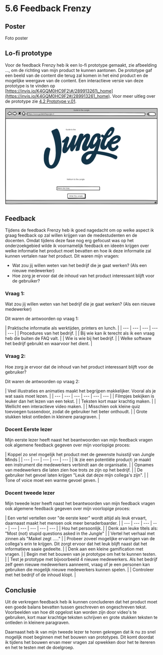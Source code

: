 # 5.6 Feedback Frenzy

## Poster

Foto poster

## Lo-fi prototype

Voor de feedback Frenzy heb ik een lo-fi prototype gemaakt, zie afbeelding ..., om de richting van mijn product te kunnen aantonen. De prototype gaf een beeld van de content die terug zal komen in het eind product en de mogelijke weergave van de content. Een interactieve versie van deze prototype is te vinden op [https://invis.io/K4GQM0HC9F2\#/289913261\_home](https://invis.io/K4GQM0HC9F2#/289913261_home). Voor meer uitleg over de prototype zie [4.2 Prototype v.01](../4.-ontwerpfase/prototype-v0.1.md).

![Afbeelding ...: Hoofdscherm van prototype v0.1](../.gitbook/assets/screen-shot-2018-06-02-at-13.15.17.png)

## Feedback 

Tijdens de feedback Frenzy heb ik goed nagedacht om op welke aspect ik graag feedback op zal willen krijgen van de medestudenten en de docenten. Omdat tijdens deze fase nog erg gefocust was op het onderzoekgebied wilde ik voornamelijk feedback en ideeën krijgen over welke informatie het product moet bevatten en hoe ik deze informatie zal kunnen vertalen naar het product. Dit waren mijn vragen:

* Wat zou jij willen weten van het bedrijf die je gaat werken? \(Als een nieuwe medewerker\)
* Hoe zorg je ervoor dat de inhoud van het product interessant blijft voor de gebruiker?

### Vraag 1:

Wat zou jij willen weten van het bedrijf die je gaat werken? \(Als een nieuwe medewerker\)

Dit waren de antwoorden op vraag 1:

| Praktische informatie als werktijden, printers en lunch. |
| --- | --- | --- | --- | --- |
| Procedures van het bedrijf. |
| Bij wie kan ik terecht als ik een vraag heb die buiten de FAQ valt.  |
| Wie is wie bij het bedrijf. |
| Welke software het bedrijf gebruikt en waarvoor het dient. |

### Vraag 2: 

Hoe zorg je ervoor dat de inhoud van het product interessant blijft voor de gebruiker?

Dit waren de antwoorden op vraag 2:

| Veel illustraties en animaties maakt het begrijpen makkelijker. Vooral als je wat saais moet lezen. |
| --- | --- | --- | --- | --- | --- |
| Filmpjes bekijken is leuker dan het lezen van een tekst. |
| Teksten kort maar krachtig maken. |
| Wellicht een interactieve video maken. |
| Misschien ook kleine quiz toevoegen tussendoor, zodat de gebruiker het beter onthoudt.  |
| Grote stukken tekst ontleden in kleinere paragraven. |

### Docent Eerste lezer

Mijn eerste lezer heeft naast het beantwoorden van mijn feedback vragen ook algemene feedback gegeven over mijn voorlopige proces:

| Koppel zo snel mogelijk het product met de gewenste huisstijl van Jungle Minds |
| --- | --- | --- | --- | --- |
| Ik zie een potentiële product: je maakt een instrument die medewerkers verbindt aan de organisatie. |
| Opnames van medewerkers die laten zien hoe trots ze zijn op het bedrijf. |
| De gebruiker het gevoel laten krijgen "Leuk dat deze mijn collega's zijn". |
| Tone of voice moet een warme gevoel geven. |

### Docent tweede lezer

Mijn tweede lezer heeft naast het beantwoorden van mijn feedback vragen ook algemene feedback gegeven over mijn voorlopige proces:

| Een vertel vertellen over "de eerste keer" wordt altijd als leuk ervaart, daarnaast maakt het mensen ook meer benaderbaarder. |
| --- | --- | --- | --- | --- | --- | --- | --- | --- |
| Hou het persoonlijk. |
| Denk aan leuke titels als: "Most \(not\) stupid questions asked in the Jungle" |
| Vertel het verhaal met zinnen als "Maikel zegt ....." |
| Probeer zoveel mogelijke ervaringen van de collega's erin te krijgen. Dit zorgt ervoor dat het leuk blijft naast dat het informatieve saaie gedeelte. |
| Denk aan een kleine gamification met vragen. |
| Begin met het bouwen van je prototype om het te kunnen testen.  |
| Test je prototype met bijvoorbeeld 4 nieuwe medewerkers. Als het bedrijf zelf geen nieuwe medewerkers aanneemt, vraag of je een personen kan gebruiken die mogelijk nieuwe medewerkers kunnen spelen.  |
| Controleer met het bedrijf of de inhoud klopt. |

## Conclusie

Uit de verkregen feedback heb ik kunnen concluderen dat het product moet een goede balans bevatten tussen geschreven en ongeschreven tekst. Voorbeelden van hoe dit opgelost kan worden zijn door video's te gebruiken, kort maar krachtige teksten schrijven en grote stukken teksten te ontleden in kleinere paragraven. 

Daarnaast heb ik van mijn tweede lezer te horen gekregen dat ik nu zo snel mogelijk moet beginnen met het bouwen van prototypes. Dit komt doordat ik tijdens het bouwen ervan meer vragen zal opwekken door het te itereren en het te testen met de doelgroep.

